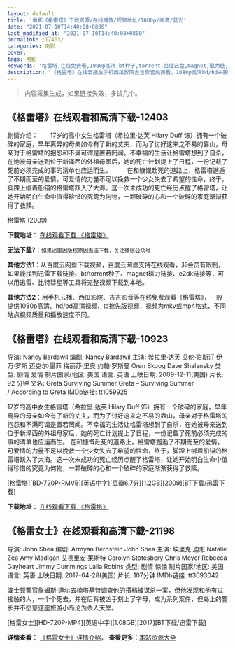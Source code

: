 ```yaml
---
layout: default
title: '电影《格雷塔》下载资源/在线播放/视频地址/1080p/高清/蓝光'
date: "2021-07-10T14:40:08+0800"
last_modified_at: "2021-07-10T14:40:08+0800"
permalink: /12403/
categories: 电影
cover:
tags: 电影
keywords: '格雷塔,在线免费看,1080p高清,bt种子,torrent,百度云盘,magnet,磁力链,迅雷下载资源'
description: '《格雷塔》在线云播放手机西瓜影院吉吉影音免费看，1080p高清bd/hd未删减完整版和tc抢先枪版，mkv/mp4格式，附带bt/torrent种子、magnet/磁力链、百度云盘、网盘资源迅雷下载链接'
---
```


>内容采集生成，如果链接失效，多试几个。


## 《格雷塔》在线观看和高清下载-12403

剧情介绍：　　17岁的高中女生格雷塔（希拉里·达芙 Hilary Duff 饰）拥有一个破碎的家庭，早年离异的母亲如今有了新的丈夫，而为了讨好这来之不易的靠山，母亲对于格雷塔的抱怨和不满可谓是置若罔闻。不幸福的生活让格雷塔想到了自杀，在她被母亲送到位于新泽西的外祖母家后，她的死亡计划提上了日程，一份记载了死前必须完成的事的清单也应运而生。  　　在和慷慨赴死的道路上，格雷塔邂逅了不期而至的爱情，可爱情的力量不足以挽救一个少女失去了希望的性命，终于，脚踝上绑着船锚的格雷塔跃入了大海。这一次未成功的死亡经历点醒了格雷塔，让她开始明白生命中值得珍惜的究竟为何物，一颗破碎的心和一个破碎的家庭渐渐获得了救赎。


格雷塔 (2009)

**下载地址**： [在线观看下载 《格雷塔》](https://www.btbtdy.me/btdy/dy6957.html) 


**无法下载?**：`如果迅雷因版权原因无法下载，关注微信公众号 `

**其他方法1**：从百度云网盘下载视频，百度云网盘支持在线观看，非会员有限制，如果能找到迅雷下载链接、bt/torrent种子、magnet磁力链接、e2dk链接等，可以用迅雷、比特彗星等工具将完整视频下载到本地。

**其他方法2**：用手机云播、西瓜影院、吉吉影音等在线免费观看《格雷塔》，一般提供1080p高清、hd/bd高清视频、tc抢先版视频，视频为mkv或mp4格式，不同站点视频质量和播放速度不同。


## 《格雷塔》在线观看和高清下载-10923

导演: Nancy Bardawil 编剧: Nancy Bardawil 主演: 希拉里·达芙 艾伦·伯斯汀 伊万·罗斯 迈克尔·墨菲 梅丽莎·里奥 约翰·罗斯曼 Oren Skoog Dave Shalansky 类型: 剧情 爱情 制片国家/地区: 美国 语言: 英语 上映日期: 2009-12-11(美国) 片长: 92 分钟 又名: Greta Surviving Summer Greta – Surviving Summer / According to Greta IMDb链接: tt1059925

17岁的高中女生格雷塔（希拉里·达芙 Hilary Duff 饰）拥有一个破碎的家庭，早年离异的母亲如今有了新的丈夫，而为了讨好这来之不易的靠山，母亲对于格雷塔的抱怨和不满可谓是置若罔闻。不幸福的生活让格雷塔想到了自杀，在她被母亲送到位于新泽西的外祖母家后，她的死亡计划提上了日程，一份记载了死前必须完成的事的清单也应运而生。 在和慷慨赴死的道路上，格雷塔邂逅了不期而至的爱情，可爱情的力量不足以挽救一个少女失去了希望的性命，终于，脚踝上绑着船锚的格雷塔跃入了大海。这一次未成功的死亡经历点醒了格雷塔，让她开始明白生命中值得珍惜的究竟为何物，一颗破碎的心和一个破碎的家庭渐渐获得了救赎。


[格雷塔][BD-720P-RMVB][英语中字][豆瓣6.7分][1.2GB][2009][BT下载/迅雷下载]

**下载地址**： [在线观看下载 《格雷塔》](https://www.btdx8.com/torrent/according_to_greta_2009.html) 


## 《格雷女士》在线观看和高清下载-21198

导演: John Shea 编剧: Armyan Bernstein John Shea 主演: 埃里克·迪恩 Natalie Zea Amy Madigan 艾德里安·莱斯特 Carolyn Stotesbery Chris Meyer Rebecca Gayheart Jimmy Cummings Laila Robins 类型: 剧情 惊悚 制片国家/地区: 美国 语言: 英语 上映日期: 2017-04-28(美国) 片长: 107分钟 IMDb链接: tt3693042

波士顿警官詹姆斯·道尔去楠塔基特调查他的搭档被谋杀一案，但他发现和他有过接触的人，一个个死去，并在后背被凶手刻上了字母，成为系列案件，但岛上的警长并不愿意这座旅游小岛沦为杀人天堂。


[格雷女士][HD-720P-MP4][英语中字][1.08GB][2017][BT下载/迅雷下载]

**详情查看**： [《格雷女士》详情介绍](/movie/21198/)， **查看更多**：[本站资源大全](/movie/t/all/)

